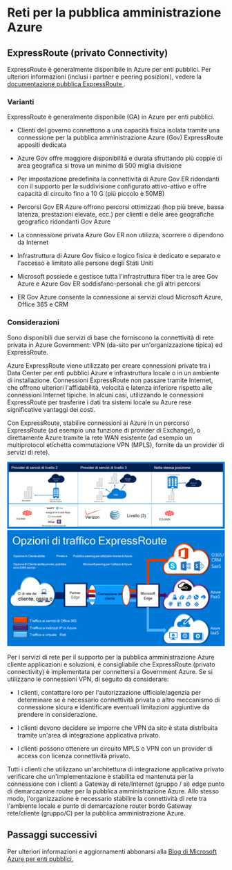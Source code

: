 <properties
    pageTitle="Azure documentazione Governmenmt | Microsoft Azure"
    description="In questo modo un confronto delle caratteristiche e le indicazioni per la connettività privata e per la pubblica amministrazione"
    services="Azure-Government"
    cloud="gov" 
    documentationCenter=""
    authors="ryansoc"
    manager="zakramer"
    editor=""/>

<tags
    ms.service="multiple"
    ms.devlang="na"
    ms.topic="article"
    ms.tgt_pltfrm="na"
    ms.workload="azure-government"
    ms.date="09/28/2016"
    ms.author="ryansoc"/>

#  <a name="azure-government-networking"></a>Reti per la pubblica amministrazione Azure

##  <a name="expressroute-private-connectivity"></a>ExpressRoute (privato Connectivity)

ExpressRoute è generalmente disponibile in Azure per enti pubblici. Per ulteriori informazioni (inclusi i partner e peering posizioni), vedere la <a href="https://azure.microsoft.com/en-us/documentation/services/expressroute/">documentazione pubblica ExpressRoute </a>.

###  <a name="variations"></a>Varianti

ExpressRoute è generalmente disponibile (GA) in Azure per enti pubblici. 

- Clienti del governo connettono a una capacità fisica isolata tramite una connessione per la pubblica amministrazione Azure (Gov) ExpressRoute appositi dedicata

- Azure Gov offre maggiore disponibilità e durata sfruttando più coppie di area geografica si trova un minimo di 500 miglia divisione 

- Per impostazione predefinita la connettività di Azure Gov ER ridondanti con il supporto per la suddivisione configurato attivo-attivo e offre capacità di circuito fino a 10 G (più piccolo è 50MB)

- Percorsi Gov ER Azure offrono percorsi ottimizzati (hop più breve, bassa latenza, prestazioni elevate, ecc.) per clienti e delle aree geografiche geografico ridondanti Gov Azure

- La connessione privata Azure Gov ER non utilizza, scorrere o dipendono da Internet

- Infrastruttura di Azure Gov fisico e logico fisica è dedicato e separato e l'accesso è limitato alle persone degli Stati Uniti

- Microsoft possiede e gestisce tutta l'infrastruttura fiber tra le aree Gov Azure e Azure Gov ER soddisfano-personali che gli altri percorsi

- ER Gov Azure consente la connessione ai servizi cloud Microsoft Azure, Office 365 e CRM

### <a name="considerations"></a>Considerazioni

Sono disponibili due servizi di base che forniscono la connettività di rete privata in Azure Government: VPN (da-sito per un'organizzazione tipica) ed ExpressRoute.

Azure ExpressRoute viene utilizzato per creare connessioni private tra i Data Center per enti pubblici Azure e infrastruttura locale o in un ambiente di installazione. Connessioni ExpressRoute non passare tramite Internet, che offrono ulteriori l'affidabilità, velocità e latenza inferiore rispetto alle connessioni Internet tipiche. In alcuni casi, utilizzando le connessioni ExpressRoute per trasferire i dati tra sistemi locale su Azure rese significative vantaggi dei costi.   

Con ExpressRoute, stabilire connessioni ai Azure in un percorso ExpressRoute (ad esempio una funzione di provider di Exchange), o direttamente Azure tramite la rete WAN esistente (ad esempio un multiprotocol etichetta commutazione VPN (MPLS), fornite da un provider di servizi di rete).

![testo alternativo](./media/azure-government-capability-private-connectivity-options.PNG)  ![testo alternativo](./media/government-capability-expressroute.PNG)  

Per i servizi di rete per il supporto per la pubblica amministrazione Azure cliente applicazioni e soluzioni, è consigliabile che ExpressRoute (privato connectivity) è implementata per connettersi a Government Azure. Se si utilizzano le connessioni VPN, di seguito da considerare:

- I clienti, contattare loro per l'autorizzazione ufficiale/agenzia per determinare se è necessario connettività privata o altro meccanismo di connessione sicura e identificare eventuali limitazioni aggiuntive da prendere in considerazione.

- I clienti devono decidere se imporre che VPN da sito è stata distribuita tramite un'area di integrazione applicativa privato.

- I clienti possono ottenere un circuito MPLS o VPN con un provider di access con licenza connettività privato.

Tutti i clienti che utilizzano un'architettura di integrazione applicativa privato verificare che un'implementazione è stabilita ed mantenuta per la connessione con i clienti a Gateway di rete/Internet (gruppo / si) edge punto di demarcazione router per la pubblica amministrazione Azure. Allo stesso modo, l'organizzazione è necessario stabilire la connettività di rete tra l'ambiente locale e punto di demarcazione router bordo Gateway rete/cliente (gruppo/C) per la pubblica amministrazione Azure.

## <a name="next-steps"></a>Passaggi successivi

Per ulteriori informazioni e aggiornamenti abbonarsi alla <a href="https://blogs.msdn.microsoft.com/azuregov/">Blog di Microsoft Azure per enti pubblici.</a>
